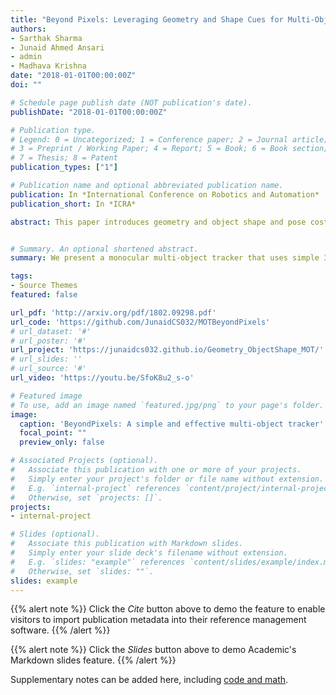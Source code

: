 ```yaml
---
title: "Beyond Pixels: Leveraging Geometry and Shape Cues for Multi-Object Tracking"
authors:
- Sarthak Sharma
- Junaid Ahmed Ansari
- admin
- Madhava Krishna
date: "2018-01-01T00:00:00Z"
doi: ""

# Schedule page publish date (NOT publication's date).
publishDate: "2018-01-01T00:00:00Z"

# Publication type.
# Legend: 0 = Uncategorized; 1 = Conference paper; 2 = Journal article;
# 3 = Preprint / Working Paper; 4 = Report; 5 = Book; 6 = Book section;
# 7 = Thesis; 8 = Patent
publication_types: ["1"]

# Publication name and optional abbreviated publication name.
publication: In *International Conference on Robotics and Automation*
publication_short: In *ICRA*

abstract: This paper introduces geometry and object shape and pose costs for multi-object tracking in urban driving scenarios. Using images from a monocular camera alone, we devise pairwise costs for object tracks, based on several 3D cues such as object pose, shape, and motion. The proposed costs are agnostic to the data association method and can be incorporated into any optimization framework to output the pairwise data associations. These costs are easy to implement, can be computed in real-time, and complement each other to account for possible errors in a tracking-by-detection framework. We perform an extensive analysis of the designed costs and empirically demonstrate consistent improvement over the state-of-the-art under varying conditions that employ a range of object detectors, exhibit a variety in camera and object motions, and, more importantly, are not reliant on the choice of the association framework. We also show that, by using the simplest of associations frameworks (two-frame Hungarian assignment), we surpass the state-of-the-art in multi-object-tracking on road scenes.


# Summary. An optional shortened abstract.
summary: We present a monocular multi-object tracker that uses simple 3D cues and obtained (in 2018) state-of-the-art results.

tags:
- Source Themes
featured: false

url_pdf: 'http://arxiv.org/pdf/1802.09298.pdf'
url_code: 'https://github.com/JunaidCS032/MOTBeyondPixels'
# url_dataset: '#'
# url_poster: '#'
url_project: 'https://junaidcs032.github.io/Geometry_ObjectShape_MOT/'
# url_slides: ''
# url_source: '#'
url_video: 'https://youtu.be/SfoK8u2_s-o'

# Featured image
# To use, add an image named `featured.jpg/png` to your page's folder. 
image:
  caption: 'BeyondPixels: A simple and effective multi-object tracker'
  focal_point: ""
  preview_only: false

# Associated Projects (optional).
#   Associate this publication with one or more of your projects.
#   Simply enter your project's folder or file name without extension.
#   E.g. `internal-project` references `content/project/internal-project/index.md`.
#   Otherwise, set `projects: []`.
projects:
- internal-project

# Slides (optional).
#   Associate this publication with Markdown slides.
#   Simply enter your slide deck's filename without extension.
#   E.g. `slides: "example"` references `content/slides/example/index.md`.
#   Otherwise, set `slides: ""`.
slides: example
---
```


{{% alert note %}}
Click the *Cite* button above to demo the feature to enable visitors to import publication metadata into their reference management software.
{{% /alert %}}

{{% alert note %}}
Click the *Slides* button above to demo Academic's Markdown slides feature.
{{% /alert %}}

Supplementary notes can be added here, including [code and math](https://sourcethemes.com/academic/docs/writing-markdown-latex/).
